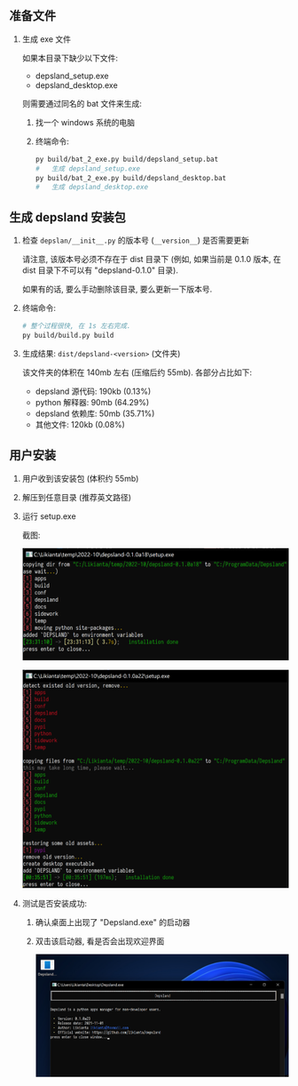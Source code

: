 
## 准备文件

1. 生成 exe 文件

    如果本目录下缺少以下文件:

    - depsland_setup.exe
    - depsland_desktop.exe

    则需要通过同名的 bat 文件来生成:

    1. 找一个 windows 系统的电脑
    2. 终端命令:

        ```sh
        py build/bat_2_exe.py build/depsland_setup.bat
        #   生成 depsland_setup.exe
        py build/bat_2_exe.py build/depsland_desktop.bat
        #   生成 depsland_desktop.exe
        ```

## 生成 depsland 安装包

1. 检查 `depslan/__init__.py` 的版本号 (`__version__`) 是否需要更新

    请注意, 该版本号必须不存在于 dist 目录下 (例如, 如果当前是 0.1.0 版本, 在 dist 目录下不可以有 "depsland-0.1.0" 目录).

    如果有的话, 要么手动删除该目录, 要么更新一下版本号.

2. 终端命令:

    ```sh
    # 整个过程很快, 在 1s 左右完成.
    py build/build.py build
    ```

3. 生成结果: `dist/depsland-<version>` (文件夹)

    该文件夹的体积在 140mb 左右 (压缩后约 55mb). 各部分占比如下:

    - depsland 源代码: 190kb (0.13%)
    - python 解释器: 90mb (64.29%)
    - depsland 依赖库: 50mb (35.71%)
    - 其他文件: 120kb (0.08%)

## 用户安装

1. 用户收到该安装包 (体积约 55mb)
2. 解压到任意目录 (推荐英文路径)
3. 运行 setup.exe

    截图:

    ![image-20221031233240689](.assets/readme.zh/image-20221031233240689.png "初次安装")
    
    ![image-20221101003716782](.assets/readme.zh/image-20221101003716782.png "升级")

4.   测试是否安装成功:

     1.   确认桌面上出现了 "Depsland.exe" 的启动器

     2.   双击该启动器, 看是否会出现欢迎界面

          ![image-20221101004226012](.assets/readme.zh/image-20221101004226012.png)

